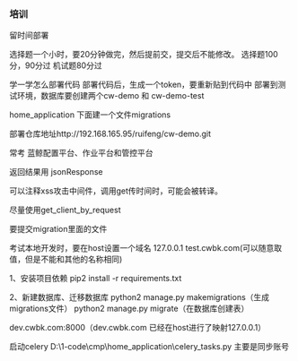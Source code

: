 ### 培训
留时间部署

选择题一个小时，要20分钟做完，然后提前交，提交后不能修改。
选择题100分，90分过
机试题80分过

学一学怎么部署代码
部署代码后，生成一个token，要重新贴到代码中
部署到测试环境，数据库要创建两个cw-demo 和 cw-demo-test

home_application 下面建一个文件migrations

部署仓库地址http://192.168.165.95/ruifeng/cw-demo.git

常考 蓝鲸配置平台、作业平台和管控平台

返回结果用 jsonResponse

可以注释xss攻击中间件，调用get传时间时，可能会被转译。

尽量使用get_client_by_request

要提交migration里面的文件

考试本地开发时，要在host设置一个域名 127.0.0.1 test.cwbk.com(可以随意取值，但是不能和其他的名称相同)

1、安装项目依赖
pip2 install -r requirements.txt

2、新建数据库、迁移数据库
python2 manage.py makemigrations（生成migrations文件）
python2 manage.py migrate（在数据库创建表）


dev.cwbk.com:8000（dev.cwbk.com 已经在host进行了映射127.0.0.1）


启动celery
D:\1-code\cmp\home_application\celery_tasks.py
主要是同步账号

